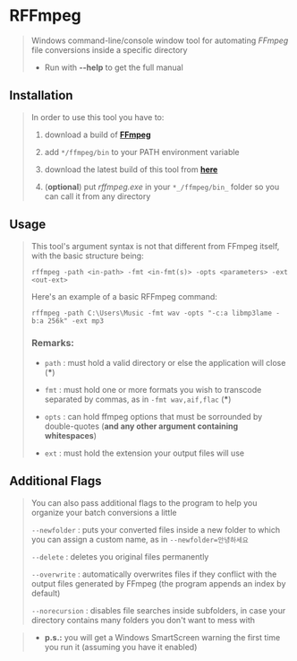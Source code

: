 # RFFmpeg

> Windows command-line/console window tool for automating *FFmpeg* file conversions inside a specific directory
>
> - Run with **--help** to get the full manual



## Installation
 
> In order to use this tool you have to:
> 
> 1. download a build of [**FFmpeg**](https://ffmpeg.org/download.html)
> 
> 2. add `*/ffmpeg/bin` to your PATH environment variable
> 
> 3. download the latest build of this tool from [**here**](https://github.com/cyanide0081/rffmpeg/releases)
> 
> 4. (**optional**) put *rffmpeg.exe* in your `*_/ffmpeg/bin_` folder so you can call it from any directory



## Usage

> This tool's argument syntax is not that different from FFmpeg itself, with the basic structure being:
> 
> `rffmpeg -path <in-path> -fmt <in-fmt(s)> -opts <parameters> -ext <out-ext>`
>
> Here's an example of a basic RFFmpeg command:
>
> `rffmpeg -path C:\Users\Music -fmt wav -opts "-c:a libmp3lame -b:a 256k" -ext mp3`
>
> ### Remarks:
>
> - `path` : must hold a valid directory or else the application will close (__*__)
>
> - `fmt`  : must hold one or more formats you wish to transcode separated by commas, as in `-fmt wav,aif,flac` (__*__)
>
> - `opts` : can hold ffmpeg options that must be sorrounded by double-quotes (**and any other argument containing whitespaces**)
>
> - `ext`  : must hold the extension your output files will use



## Additional Flags

> You can also pass additional flags to the program to help you organize your batch conversions a little
>
> `--newfolder`   : puts your converted files inside a new folder to which you can assign a custom name, as in `--newfolder=안녕하세요`
>
> `--delete`      : deletes you original files permanently
>
> `--overwrite`   : automatically overwrites files if they conflict with the output files generated by FFmpeg (the program appends an index by default)
>
> `--norecursion` : disables file searches inside subfolders, in case your directory contains many folders you don't want to mess with



> - **p.s.:** you will get a Windows SmartScreen warning the first time you run it (assuming you have it enabled) 